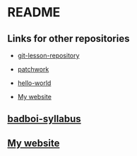# README

## Links for other repositories

- [git-lesson-repository](https://github.com/STADD/git-lesson-repository)

- [patchwork](https://github.com/STADD/patchwork)

- [hello-world](https://github.com/STADD/hello-world)

- [My website](https://github.com/STADD/STADD.github.io)

## [badboi-syllabus](https://github.com/green-fox-academy/badboi-syllabus)

## [My website](https://stadd.github.io/)